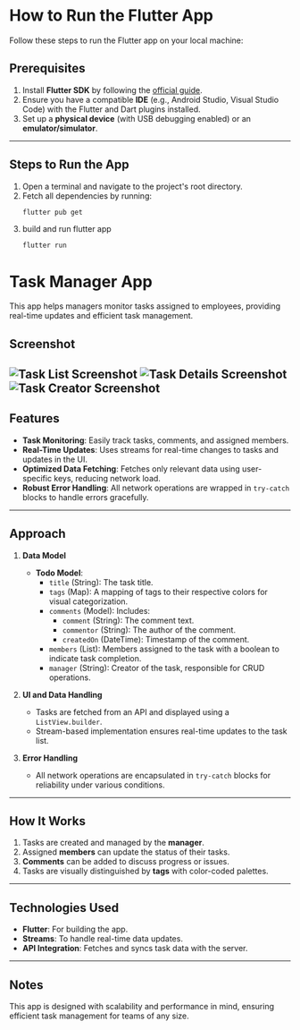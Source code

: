 # How to Run the Flutter App

Follow these steps to run the Flutter app on your local machine:

## Prerequisites

1. Install **Flutter SDK** by following the [official guide](https://flutter.dev/docs/get-started/install).
2. Ensure you have a compatible **IDE** (e.g., Android Studio, Visual Studio Code) with the Flutter and Dart plugins installed.
3. Set up a **physical device** (with USB debugging enabled) or an **emulator/simulator**.

---

## Steps to Run the App

1. Open a terminal and navigate to the project's root directory.
2. Fetch all dependencies by running:
   ```bash
   flutter pub get
3. build and run flutter app
    ```bash
    flutter run


# Task Manager App

This app helps managers monitor tasks assigned to employees, providing real-time updates and efficient task management.

## Screenshot

![Task List Screenshot](ss/1.jpg)
![Task Details Screenshot](ss/2.jpg)
![Task Creator Screenshot](ss/3.jpg)
---


## Features

- **Task Monitoring**: Easily track tasks, comments, and assigned members.
- **Real-Time Updates**: Uses streams for real-time changes to tasks and updates in the UI.
- **Optimized Data Fetching**: Fetches only relevant data using user-specific keys, reducing network load.
- **Robust Error Handling**: All network operations are wrapped in `try-catch` blocks to handle errors gracefully.

---

## Approach

1. **Data Model**
   - **Todo Model**:
     - `title` (String): The task title.
     - `tags` (Map): A mapping of tags to their respective colors for visual categorization.
     - `comments` (Model): Includes:
       - `comment` (String): The comment text.
       - `commentor` (String): The author of the comment.
       - `createdOn` (DateTime): Timestamp of the comment.
     - `members` (List): Members assigned to the task with a boolean to indicate task completion.
     - `manager` (String): Creator of the task, responsible for CRUD operations.

2. **UI and Data Handling**
   - Tasks are fetched from an API and displayed using a `ListView.builder`.
   - Stream-based implementation ensures real-time updates to the task list.

3. **Error Handling**
   - All network operations are encapsulated in `try-catch` blocks for reliability under various conditions.

---

## How It Works

1. Tasks are created and managed by the **manager**.
2. Assigned **members** can update the status of their tasks.
3. **Comments** can be added to discuss progress or issues.
4. Tasks are visually distinguished by **tags** with color-coded palettes.

---

## Technologies Used

- **Flutter**: For building the app.
- **Streams**: To handle real-time data updates.
- **API Integration**: Fetches and syncs task data with the server.

---

## Notes

This app is designed with scalability and performance in mind, ensuring efficient task management for teams of any size.
